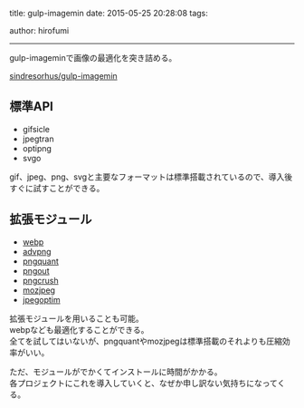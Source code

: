 title: gulp-imagemin
date: 2015-05-25 20:28:08
tags:

author: hirofumi

---
gulp-imageminで画像の最適化を突き詰める。

[sindresorhus/gulp-imagemin](https://github.com/sindresorhus/gulp-imagemin)

## 標準API

-   gifsicle
-   jpegtran
-   optipng
-   svgo

gif、jpeg、png、svgと主要なフォーマットは標準搭載されているので、導入後すぐに試すことができる。

## 拡張モジュール

-   [webp](https://github.com/imagemin/imagemin-webp)
-   [advpng](https://github.com/imagemin/imagemin-advpng)
-   [pngquant](https://github.com/imagemin/imagemin-pngquant)
-   [pngout](https://github.com/imagemin/imagemin-pngout)
-   [pngcrush](https://github.com/imagemin/imagemin-pngcrush)
-   [mozjpeg](https://github.com/imagemin/imagemin-mozjpeg)
-   [jpegoptim](https://github.com/imagemin/imagemin-jpegoptim)

拡張モジュールを用いることも可能。  
webpなども最適化することができる。  
全てを試してはいないが、pngquantやmozjpegは標準搭載のそれよりも圧縮効率がいい。

ただ、モジュールがでかくてインストールに時間がかかる。  
各プロジェクトにこれを導入していくと、なぜか申し訳ない気持ちになってくる。
